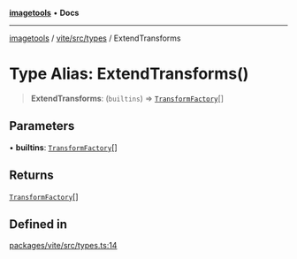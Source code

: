 [**imagetools**](../../../../README.md) • **Docs**

***

[imagetools](../../../../modules.md) / [vite/src/types](../README.md) / ExtendTransforms

# Type Alias: ExtendTransforms()

> **ExtendTransforms**: (`builtins`) => [`TransformFactory`](../../type-aliases/TransformFactory.md)[]

## Parameters

• **builtins**: [`TransformFactory`](../../type-aliases/TransformFactory.md)[]

## Returns

[`TransformFactory`](../../type-aliases/TransformFactory.md)[]

## Defined in

[packages/vite/src/types.ts:14](https://github.com/JonasKruckenberg/imagetools/blob/b6421598cd4879d5c28755c1d558f8b5955cc5a1/packages/vite/src/types.ts#L14)
